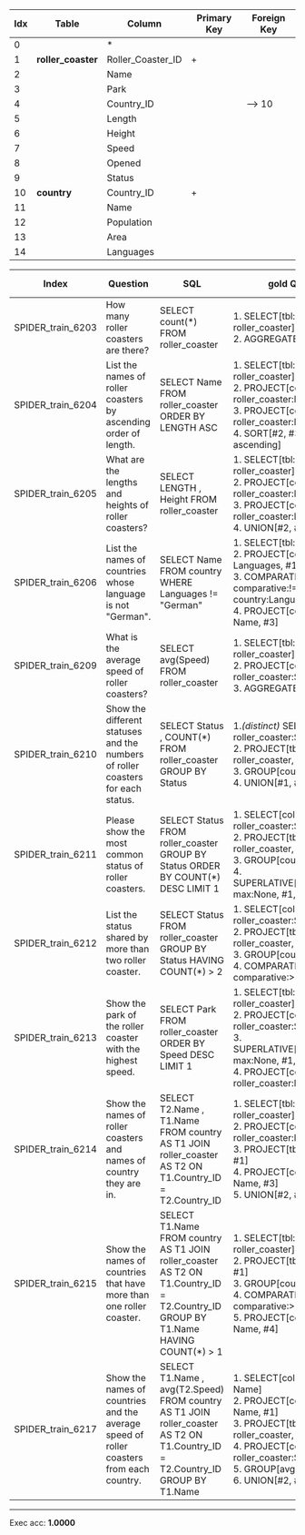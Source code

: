 | Idx | Table      | Column | Primary Key | Foreign Key | 
 | ----------- | ----------- | ----------- | ----------- | ----------- | 
  | 0 |  | * |   |   | 
 | 1 | **roller_coaster** | Roller_Coaster_ID | + |   | 
 | 2 |   | Name |   |   | 
 | 3 |   | Park |   |   | 
 | 4 |   | Country_ID |   | --> 10 | 
 | 5 |   | Length |   |   | 
 | 6 |   | Height |   |   | 
 | 7 |   | Speed |   |   | 
 | 8 |   | Opened |   |   | 
 | 9 |   | Status |   |   | 
 | 10 | **country** | Country_ID | + |   | 
 | 11 |   | Name |   |   | 
 | 12 |   | Population |   |   | 
 | 13 |   | Area |   |   | 
 | 14 |   | Languages |   |   | 
 
  | Index | Question  | SQL | gold QDMR | pred QDMR | Exec | SQL hardness |
  | ----------- | ----------- | ----------- |  ----------- | ----------- | ----------- | ----------- | 
 | SPIDER_train_6203 | How many roller coasters are there? | SELECT count(*) FROM roller_coaster | 1. SELECT[tbl:​roller_coaster] <br>2. AGGREGATE[count, #1] <br> | 1. SELECT[tbl:​roller_coaster] <br>2. AGGREGATE[count, #1] <br> | + | easy | 
  | SPIDER_train_6204 | List the names of roller coasters by ascending order of length. | SELECT Name FROM roller_coaster ORDER BY LENGTH ASC | 1. SELECT[tbl:​roller_coaster] <br>2. PROJECT[col:​roller_coaster:​Name, #1] <br>3. PROJECT[col:​roller_coaster:​Length, #1] <br>4. SORT[#2, #3, sortdir:​ascending] <br> | 1. SELECT[tbl:​roller_coaster] <br>2. PROJECT[col:​roller_coaster:​Name, #1] <br>3. PROJECT[col:​roller_coaster:​Length, #1] <br>4. SORT[#2, #3, sortdir:​ascending] <br> | + | easy | 
  | SPIDER_train_6205 | What are the lengths and heights of roller coasters? | SELECT LENGTH ,  Height FROM roller_coaster | 1. SELECT[tbl:​roller_coaster] <br>2. PROJECT[col:​roller_coaster:​Length, #1] <br>3. PROJECT[col:​roller_coaster:​Height, #1] <br>4. UNION[#2, #3] <br> | 1. SELECT[tbl:​roller_coaster] <br>2. PROJECT[col:​roller_coaster:​Length, #1] <br>3. PROJECT[col:​roller_coaster:​Height, #1] <br>4. UNION[#2, #3] <br> | + | medium | 
  | SPIDER_train_6206 | List the names of countries whose language is not "German". | SELECT Name FROM country WHERE Languages != "German" | 1. SELECT[tbl:​country] <br>2. PROJECT[col:​country:​Languages, #1] <br>3. COMPARATIVE[#1, #2, comparative:​!=:​German:​col:​country:​Languages] <br>4. PROJECT[col:​country:​Name, #3] <br> | 1. SELECT[tbl:​country] <br>2. PROJECT[col:​country:​Languages, #1] <br>3. COMPARATIVE[#1, #2, comparative:​!=:​German:​col:​country:​Languages] <br>4. PROJECT[col:​country:​Name, #3] <br> | + | easy | 
  | SPIDER_train_6209 | What is the average speed of roller coasters? | SELECT avg(Speed) FROM roller_coaster | 1. SELECT[tbl:​roller_coaster] <br>2. PROJECT[col:​roller_coaster:​Speed, #1] <br>3. AGGREGATE[avg, #2] <br> | 1. SELECT[tbl:​roller_coaster] <br>2. PROJECT[col:​roller_coaster:​Speed, #1] <br>3. AGGREGATE[avg, #2] <br> | + | easy | 
  | SPIDER_train_6210 | Show the different statuses and the numbers of roller coasters for each status. | SELECT Status ,  COUNT(*) FROM roller_coaster GROUP BY Status | 1.*(distinct)* SELECT[col:​roller_coaster:​Status] <br>2. PROJECT[tbl:​roller_coaster, #1] <br>3. GROUP[count, #2, #1] <br>4. UNION[#1, #3] <br> | 1.*(distinct)* SELECT[col:​roller_coaster:​Status] <br>2. PROJECT[tbl:​roller_coaster, #1] <br>3. GROUP[count, #2, #1] <br>4. UNION[#1, #3] <br> | + | medium | 
  | SPIDER_train_6211 | Please show the most common status of roller coasters. | SELECT Status FROM roller_coaster GROUP BY Status ORDER BY COUNT(*) DESC LIMIT 1 | 1. SELECT[col:​roller_coaster:​Status] <br>2. PROJECT[tbl:​roller_coaster, #1] <br>3. GROUP[count, #2, #1] <br>4. SUPERLATIVE[comparative:​max:​None, #1, #3] <br> | 1. SELECT[col:​roller_coaster:​Status] <br>2. PROJECT[tbl:​roller_coaster, #1] <br>3. GROUP[count, #2, #1] <br>4. SUPERLATIVE[comparative:​max:​None, #1, #3] <br> | + | hard | 
  | SPIDER_train_6212 | List the status shared by more than two roller coaster. | SELECT Status FROM roller_coaster GROUP BY Status HAVING COUNT(*)  >  2 | 1. SELECT[col:​roller_coaster:​Status] <br>2. PROJECT[tbl:​roller_coaster, #1] <br>3. GROUP[count, #2, #1] <br>4. COMPARATIVE[#1, #3, comparative:​>:​2] <br> | 1. SELECT[col:​roller_coaster:​Status] <br>2. PROJECT[tbl:​roller_coaster, #1] <br>3. GROUP[count, #2, #1] <br>4. COMPARATIVE[#1, #3, comparative:​>:​2] <br> | + | easy | 
  | SPIDER_train_6213 | Show the park of the roller coaster with the highest speed. | SELECT Park FROM roller_coaster ORDER BY Speed DESC LIMIT 1 | 1. SELECT[tbl:​roller_coaster] <br>2. PROJECT[col:​roller_coaster:​Speed, #1] <br>3. SUPERLATIVE[comparative:​max:​None, #1, #2] <br>4. PROJECT[col:​roller_coaster:​Park, #3] <br> | 1. SELECT[tbl:​roller_coaster] <br>2. PROJECT[col:​roller_coaster:​Speed, #1] <br>3. SUPERLATIVE[comparative:​max:​None, #1, #2] <br>4. PROJECT[col:​roller_coaster:​Park, #3] <br> | + | medium | 
  | SPIDER_train_6214 | Show the names of roller coasters and names of country they are in. | SELECT T2.Name ,  T1.Name FROM country AS T1 JOIN roller_coaster AS T2 ON T1.Country_ID  =  T2.Country_ID | 1. SELECT[tbl:​roller_coaster] <br>2. PROJECT[col:​roller_coaster:​Name, #1] <br>3. PROJECT[tbl:​country, #1] <br>4. PROJECT[col:​country:​Name, #3] <br>5. UNION[#2, #4] <br> | 1. SELECT[tbl:​roller_coaster] <br>2. PROJECT[col:​roller_coaster:​Name, #1] <br>3. PROJECT[tbl:​country, #1] <br>4. PROJECT[col:​country:​Name, #3] <br>5. UNION[#2, #4] <br> | + | medium | 
  | SPIDER_train_6215 | Show the names of countries that have more than one roller coaster. | SELECT T1.Name FROM country AS T1 JOIN roller_coaster AS T2 ON T1.Country_ID  =  T2.Country_ID GROUP BY T1.Name HAVING COUNT(*)  >  1 | 1. SELECT[tbl:​roller_coaster] <br>2. PROJECT[tbl:​country, #1] <br>3. GROUP[count, #1, #2] <br>4. COMPARATIVE[#2, #3, comparative:​>:​1] <br>5. PROJECT[col:​country:​Name, #4] <br> | 1. SELECT[tbl:​roller_coaster] <br>2. PROJECT[tbl:​country, #1] <br>3. GROUP[count, #1, #2] <br>4. COMPARATIVE[#2, #3, comparative:​>:​1] <br>5. PROJECT[col:​country:​Name, #4] <br> | + | medium | 
  | SPIDER_train_6217 | Show the names of countries and the average speed of roller coasters from each country. | SELECT T1.Name ,  avg(T2.Speed) FROM country AS T1 JOIN roller_coaster AS T2 ON T1.Country_ID  =  T2.Country_ID GROUP BY T1.Name | 1. SELECT[col:​country:​Name] <br>2. PROJECT[col:​country:​Name, #1] <br>3. PROJECT[tbl:​roller_coaster, #1] <br>4. PROJECT[col:​roller_coaster:​Speed, #3] <br>5. GROUP[avg, #4, #1] <br>6. UNION[#2, #5] <br> | 1. SELECT[col:​country:​Name] <br>2. PROJECT[col:​country:​Name, #1] <br>3. PROJECT[tbl:​roller_coaster, #1] <br>4. PROJECT[col:​roller_coaster:​Speed, #3] <br>5. GROUP[avg, #4, #1] <br>6. UNION[#2, #5] <br> | + | medium | 
 ***
 Exec acc: **1.0000**
